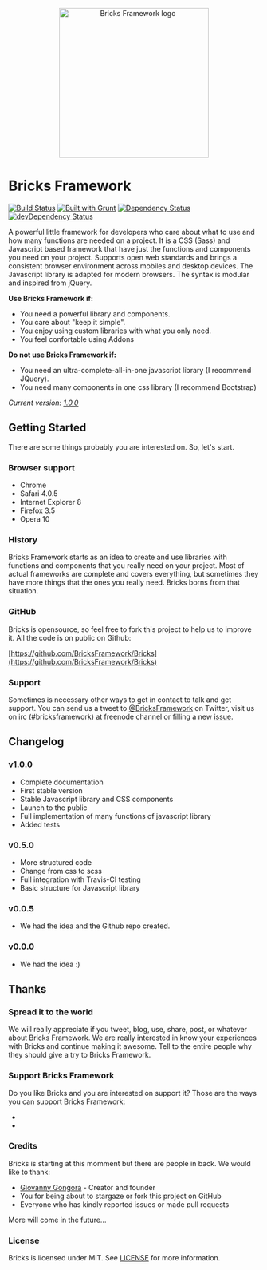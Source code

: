 <p align="center">
	<img src="https://raw.githubusercontent.com/BricksFramework/artwork/master/png/bricks-color.png?raw=true" style="width: 300px;" alt="Bricks Framework logo"/>
</p>

<p align="center">
	<h1>Bricks Framework</h1> 
</p>

[![Build Status](https://travis-ci.org/BricksFramework/Bricks.png)](https://travis-ci.org/BricksFramework/Bricks) [![Built with Grunt](https://cdn.gruntjs.com/builtwith.png)](http://gruntjs.com/) 
[![Dependency Status](https://david-dm.org/BricksFramework/Bricks.png)](https://david-dm.org/BricksFramework/Bricks) [![devDependency Status](https://david-dm.org/BricksFramework/Bricks/dev-status.png)](https://david-dm.org/BricksFramework/Bricks#info=devDependencies)

A powerful little framework for developers who care about what to use and how many functions are needed on a project. It is a CSS (Sass) and Javascript based framework that have just the functions and components you need on your project. Supports open web standards and brings a consistent browser environment across mobiles and desktop devices. The Javascript library is adapted for modern browsers. The syntax is modular and inspired from jQuery.

**Use Bricks Framework if:**

 * You need a powerful library and components.
 * You care about "keep it simple".
 * You enjoy using custom libraries with what you only need.
 * You feel confortable using Addons

**Do not use Bricks Framework if:**

 * You need an ultra-complete-all-in-one javascript library (I recommend JQuery).
 * You need many components in one css library (I recommend Bootstrap)

*Current version: [1.0.0]()*


Getting Started
---------------
There are some things probably you are interested on. So, let's start.

### Browser support

* Chrome
* Safari 4.0.5
* Internet Explorer 8
* Firefox 3.5
* Opera 10

### History
Bricks Framework starts as an idea to create and use libraries with functions and components that you really need on your project. Most of actual frameworks are complete and covers everything, but sometimes they have more things that the ones you really need. Bricks borns from that situation. 

### GitHub
Bricks is opensource, so feel free to fork this project to help us to improve it. All the code is on public on Github:

[https://github.com/BricksFramework/Bricks](https://github.com/BricksFramework/Bricks)

### Support
Sometimes is necessary other ways to get in contact to talk and get support. You can send us a tweet to [@BricksFramework](https://twitter.com/BricksFramework) on Twitter, visit us on irc (#bricksframework) at freenode channel or filling a new [issue](https://github.com/BricksFramework/Bricks/issues?milestone=none&page=1&state=open).


Changelog
---------
### v1.0.0
 * Complete documentation
 * First stable version
 * Stable Javascript library and CSS components
 * Launch to the public
 * Full implementation of many functions of javascript library
 * Added tests

### v0.5.0
 * More structured code
 * Change from css to scss
 * Full integration with Travis-CI testing
 * Basic structure for Javascript library

### v0.0.5
 * We had the idea and the Github repo created.

### v0.0.0
 * We had the idea :)


Thanks
------
### Spread it to the world
We will really appreciate if you tweet, blog, use, share, post, or whatever about Bricks Framework. We are really interested in know your experiences with Bricks and continue making it awesome. Tell to the entire people why they should give a try to Bricks Framework.

### Support Bricks Framework
Do you like Bricks and you are interested on support it? Those are the ways you can support Bricks Framework:

 * 
 *

### Credits
Bricks is starting at this momment but there are people in back. We would like to thank:

 * [Giovanny Gongora](https://github.com/Gioyik) - Creator and founder
 * You for being about to stargaze or fork this project on GitHub
 * Everyone who has kindly reported issues or made pull requests

More will come in the future...

### License
Bricks is licensed under MIT. See [LICENSE](https://github.com/BricksFramework/Bricks/blob/master/LICENSE.md) for more information.